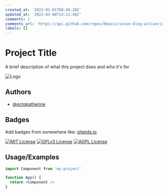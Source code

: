 ```yaml
---
created_at: '2023-01-01T08:40:20Z'
updated_at: '2023-03-08T14:11:46Z'
comments: 1
comments_url: 'https://api.github.com/repos/Deuscx/issue-blog-action/issues/1/comments'
labels: []
---
```


# Project Title

A brief description of what this project does and who it's for


![Logo](https://dev-to-uploads.s3.amazonaws.com/uploads/articles/th5xamgrr6se0x5ro4g6.png)


## Authors

- [@octokatherine](https://www.github.com/octokatherine)


## Badges

Add badges from somewhere like: [shields.io](https://shields.io/)

[![MIT License](https://img.shields.io/badge/License-MIT-green.svg)](https://choosealicense.com/licenses/mit/)
[![GPLv3 License](https://img.shields.io/badge/License-GPL%20v3-yellow.svg)](https://opensource.org/licenses/)
[![AGPL License](https://img.shields.io/badge/license-AGPL-blue.svg)](http://www.gnu.org/licenses/agpl-3.0)


## Usage/Examples

```javascript
import Component from 'my-project'

function App() {
  return <Component />
}
```

